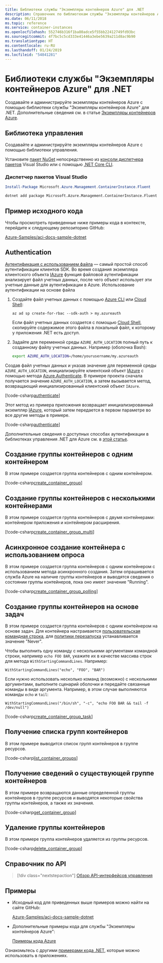 ```yaml
---
title: Библиотеки службы "Экземпляры контейнеров Azure" для .NET
description: Справочник по библиотекам службы "Экземпляры контейнеров Azure" для .NET
ms.date: 06/11/2018
ms.topic: reference
ms.service: container-instances
ms.openlocfilehash: 552746b316f1ba80adce5f55bb22412749fd93bc
ms.sourcegitcommit: 4f7bc5c5cd333e41446a3ebe5639a211d8ac9b90
ms.translationtype: HT
ms.contentlocale: ru-RU
ms.lasthandoff: 01/24/2019
ms.locfileid: "54841281"
---
```

# <a name="azure-container-instances-libraries-for-net"></a>Библиотеки службы "Экземпляры контейнеров Azure" для .NET

Создавайте и администрируйте экземпляры контейнеров Azure с помощью библиотеки службы "Экземпляры контейнеров Azure" для .NET. Дополнительные сведения см. в статье [Экземпляры контейнеров Azure](/azure/container-instances/container-instances-overview).

## <a name="management-library"></a>Библиотека управления

Создавайте и администрируйте экземпляры контейнеров Azure с помощью библиотеки управления.

Установите [пакет NuGet](https://www.nuget.org/packages/Microsoft.Azure.Management.ContainerInstance.Fluent) непосредственно из [консоли диспетчера пакетов][PackageManager] Visual Studio или с помощью [.NET Core CLI][DotNetCLI].

### <a name="visual-studio-package-manager"></a>Диспетчер пакетов Visual Studio

```powershell
Install-Package Microsoft.Azure.Management.ContainerInstance.Fluent
```

```bash
dotnet add package Microsoft.Azure.Management.ContainerInstance.Fluent
```

## <a name="example-source"></a>Пример исходного кода

Чтобы просмотреть приведенные ниже примеры кода в контексте, перейдите к следующему репозиторию GitHub:

[Azure-Samples/aci-docs-sample-dotnet](https://github.com/Azure-Samples/aci-docs-sample-dotnet)

## <a name="authentication"></a>Authentication

[Аутентификация с использованием файла][sdk-auth] — самый простой способ аутентификации клиентов SDK. Во время создания экземпляра клиентского объекта [IAzure][iazure] функция файловой аутентификации анализирует файл учетных данных, после чего объект использует эти учетные данные для аутентификации в Azure. Использование аутентификации на основе файла

1. Создайте файл учетных данных с помощью [Azure CLI](/cli/azure) или [Cloud Shell](https://shell.azure.com/):

   `az ad sp create-for-rbac --sdk-auth > my.azureauth`

   Если файл учетных данных создается с помощью [Cloud Shell](https://shell.azure.com/), скопируйте содержимое этого файла в локальный файл, к которому у приложения .NET есть доступ.

2. Задайте для переменной среды `AZURE_AUTH_LOCATION` полный путь к созданному файлу учетных данных. Например (оболочка Bash):

   ```bash
   export AZURE_AUTH_LOCATION=/home/yourusername/my.azureauth
   ```

Создав файл учетных данных и указав значение для переменной среды `AZURE_AUTH_LOCATION`, инициализируйте клиентский объект [IAzure][iazure] с помощью метода [Azure.Authenticate][iazure-authenticate]. В примере проекта сначала получается значение `AZURE_AUTH_LOCATION`, а затем вызывается метод, возвращающий инициализированный клиентский объект `IAzure`.

<!-- SOURCE REPO: https://github.com/Azure-Samples/aci-docs-sample-dotnet -->  
[!code-csharp[authenticate](~/aci-docs-sample-dotnet/Program.cs#L29-L35 "Get environment variable")]

Этот метод из примера приложения возвращает инициализированный экземпляр [IAzure][iazure], который затем передается в первом параметре во все другие методы в примере.

<!-- SOURCE REPO: https://github.com/Azure-Samples/aci-docs-sample-dotnet -->  
[!code-csharp[authenticate](~/aci-docs-sample-dotnet/Program.cs#azure_auth "Authenticate IAzure client object")]

Дополнительные сведения о доступных способах аутентификации в библиотеках управления .NET для Azure см. в [этой статье][sdk-auth].

## <a name="create-container-group---single-container"></a>Создание группы контейнеров с одним контейнером

В этом примере создается группа контейнеров с одним контейнером.

<!-- SOURCE REPO: https://github.com/Azure-Samples/aci-docs-sample-dotnet -->  
[!code-csharp[create_container_group](~/aci-docs-sample-dotnet/Program.cs#create_container_group "Create single-container group")]

## <a name="create-container-group---multiple-containers"></a>Создание группы контейнеров с несколькими контейнерами

В этом примере создается группа контейнеров с двумя контейнерами: контейнером приложения и контейнером расширения.

<!-- SOURCE REPO: https://github.com/Azure-Samples/aci-docs-sample-dotnet -->  
[!code-csharp[create_container_group_multi](~/aci-docs-sample-dotnet/Program.cs#create_container_group_multi "Create multi-container group")]

## <a name="asynchronous-container-create-with-polling"></a>Асинхронное создание контейнера с использованием опроса

В этом примере создается группа контейнеров с одним контейнером с использованием метода асинхронного создания. Затем опрашивается служба Azure на наличие группы контейнеров и выводятся сведения о состоянии группы контейнеров, пока оно имеет значение "Running".

<!-- SOURCE REPO: https://github.com/Azure-Samples/aci-docs-sample-dotnet -->  
[!code-csharp[create_container_group_polling](~/aci-docs-sample-dotnet/Program.cs#create_container_group_polling "Create single-container group with async and polling")]

## <a name="create-task-based-container-group"></a>Создание группы контейнеров на основе задач

В этом примере создается группа контейнеров с одним контейнером на основе задач. Для контейнера настраивается [пользовательская командная строка](/azure/container-instances/container-instances-restart-policy#command-line-override), для [политики перезапуска](/azure/container-instances/container-instances-restart-policy) устанавливается значение "Never".

Чтобы выполнить одну команду с несколькими аргументами командной строки, например `echo FOO BAR`, укажите их в качестве массива строк для метода `WithStartingCommandLines`. Например: 

`WithStartingCommandLines("echo", "FOO", "BAR")`

Если нужно использовать несколько команд (возможно) с несколькими аргументами, выполните сценарий оболочки и передайте связанные команды в виде аргумента. Например, в этом случае выполняются команды `echo` и `tail`:

`WithStartingCommandLines("/bin/sh", "-c", "echo FOO BAR && tail -f /dev/null")`

<!-- SOURCE REPO: https://github.com/Azure-Samples/aci-docs-sample-dotnet -->  
[!code-csharp[create_container_group_task](~/aci-docs-sample-dotnet/Program.cs#create_container_group_task "Run a task-based container")]

## <a name="list-container-groups"></a>Получение списка групп контейнеров

В этом примере выводится список групп контейнеров в группе ресурсов.

<!-- SOURCE REPO: https://github.com/Azure-Samples/aci-docs-sample-dotnet -->  
[!code-csharp[list_container_groups](~/aci-docs-sample-dotnet/Program.cs#list_container_groups "List container groups")]

## <a name="get-an-existing-container-group"></a>Получение сведений о существующей группе контейнеров

В этом примере возвращаются данные определенной группы контейнеров в группе ресурсов и выводятся некоторые свойства группы контейнеров, а также их значения.

<!-- SOURCE REPO: https://github.com/Azure-Samples/aci-docs-sample-dotnet -->  
[!code-csharp[get_container_group](~/aci-docs-sample-dotnet/Program.cs#get_container_group "Get container group")]

## <a name="delete-a-container-group"></a>Удаление группы контейнеров

В этом примере группа контейнеров удаляется из группы ресурсов.

<!-- SOURCE REPO: https://github.com/Azure-Samples/aci-docs-sample-dotnet -->  
[!code-csharp[delete_container_group](~/aci-docs-sample-dotnet/Program.cs#delete_container_group "Delete container group")]

## <a name="api-reference"></a>Справочник по API

> [!div class="nextstepaction"]
> [Обзор API-интерфейсов управления](/dotnet/api/overview/azure/containerinstances/management)

## <a name="samples"></a>Примеры

* Исходный код для приведенных выше примеров можно найти на сайте GitHub:

  [Azure-Samples/aci-docs-sample-dotnet][aci-docs-sample-dotnet]

* Дополнительные примеры кода для службы "Экземпляры контейнеров Azure":

  [Примеры кода Azure][samples]

Ознакомьтесь с другими [примерами кода .NET](https://azure.microsoft.com/resources/samples/?platform=dotnet), которые можно использовать в приложениях.

<!-- LINKS - External -->
[aci-docs-sample-dotnet]: https://github.com/Azure-Samples/aci-docs-sample-dotnet
[samples]: https://azure.microsoft.com/resources/samples/?sort=0&term=ACI
[sdk-auth]: https://github.com/Azure/azure-libraries-for-net/blob/master/AUTH.md

<!-- LINKS - Internal -->
[DotNetCLI]: /dotnet/core/tools/dotnet-add-package
[PackageManager]: /nuget/tools/package-manager-console
[iazure]: /dotnet/api/microsoft.azure.management.fluent.azure
[iazure-authenticate]: /dotnet/api/microsoft.azure.management.fluent.azure.authenticate
